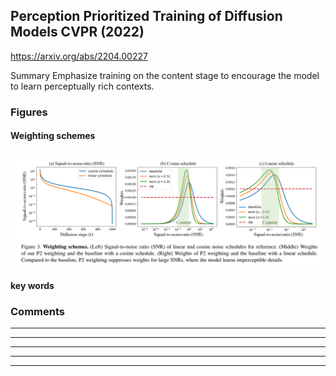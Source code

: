## Perception Prioritized Training of Diffusion Models CVPR (2022)
https://arxiv.org/abs/2204.00227

Summary
Emphasize training on the content stage to encourage the model to learn perceptually rich contexts.

### Figures

#### Weighting schemes
![Alt text](image.png)

#### key words


### Comments
--------------------------------------------------------------------------------------


--------------------------------------------------------------------------------------
--------------------------------------------------------------------------------------
--------------------------------------------------------------------------------------
--------------------------------------------------------------------------------------
